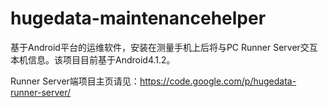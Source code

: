 hugedata-maintenancehelper
==========================

基于Android平台的运维软件，安装在测量手机上后将与PC Runner Server交互本机信息。该项目目前基于Android4.1.2。

Runner Server端项目主页请见：https://code.google.com/p/hugedata-runner-server/
